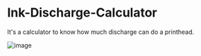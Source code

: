 # Ink-Discharge-Calculator


It's a calculator to know how much discharge can do a printhead.


 ![image](https://github.com/SparksCodes/Ink-Discharge-Calculator-Flutter/assets/98697400/211e374c-63cb-4fc4-b64e-071a9b4c5919)

